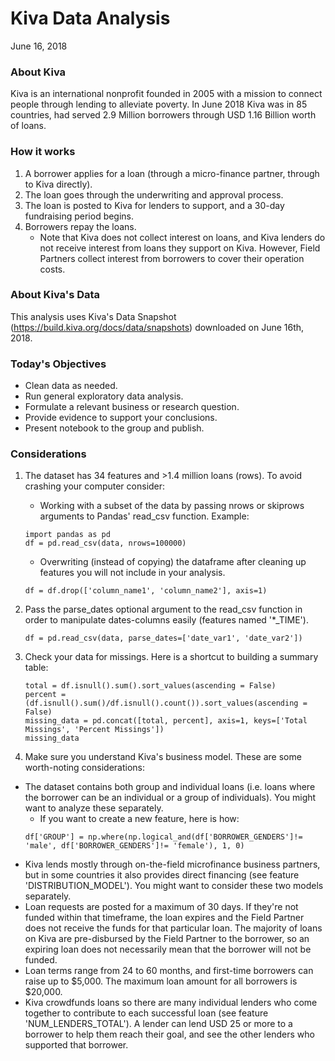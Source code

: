 # Kiva Data Analysis
June 16, 2018

### About Kiva
Kiva is an international nonprofit founded in 2005 with a mission to connect people through lending to alleviate poverty. In June 2018 Kiva was in 85 countries, had served 2.9 Million borrowers through USD 1.16 Billion worth of loans.

### How it works
1. A borrower applies for a loan (through a micro-finance partner, through to Kiva directly).
2. The loan goes through the underwriting and approval process.
3. The loan is posted to Kiva for lenders to support, and a 30-day fundraising period begins.
4. Borrowers repay the loans.
    * Note that Kiva does not collect interest on loans, and Kiva lenders do not receive interest from loans they support on Kiva. However, Field Partners collect interest from borrowers to cover their operation costs.

### About Kiva's Data
This analysis uses Kiva's Data Snapshot (https://build.kiva.org/docs/data/snapshots) downloaded on June 16th, 2018.

### Today's Objectives
* Clean data as needed.
* Run general exploratory data analysis.
* Formulate a relevant business or research question.
* Provide evidence to support your conclusions.
* Present notebook to the group and publish.

### Considerations
1. The dataset has 34 features and >1.4 million loans (rows). To avoid crashing your computer consider:
    * Working with a subset of the data by passing nrows or skiprows arguments to Pandas' read_csv function. Example:
    ```
    import pandas as pd
    df = pd.read_csv(data, nrows=100000)
    ```
    * Overwriting (instead of copying) the dataframe after cleaning up features you will not include in your analysis.
    ```
    df = df.drop(['column_name1', 'column_name2'], axis=1)
    ```

2. Pass the parse_dates optional argument to the read_csv function in order to manipulate dates-columns easily (features named '*_TIME').
    ```
    df = pd.read_csv(data, parse_dates=['date_var1', 'date_var2'])
    ```

3. Check your data for missings. Here is a shortcut to building a summary table:
    ```
    total = df.isnull().sum().sort_values(ascending = False)
    percent = (df.isnull().sum()/df.isnull().count()).sort_values(ascending = False)
    missing_data = pd.concat([total, percent], axis=1, keys=['Total Missings', 'Percent Missings'])
    missing_data
    ```

4. Make sure you understand Kiva's business model. These are some worth-noting considerations:
* The dataset contains both group and individual loans (i.e. loans where the borrower can be an individual or a group of individuals). You might want to analyze these separately.
    * If you want to create a new feature, here is how:
    ```
    df['GROUP'] = np.where(np.logical_and(df['BORROWER_GENDERS']!= 'male', df['BORROWER_GENDERS']!= 'female'), 1, 0)
    ```
* Kiva lends mostly through on-the-field microfinance business partners, but in some countries it also provides direct financing (see feature 'DISTRIBUTION_MODEL'). You might want to consider these two models separately.
* Loan requests are posted for a maximum of 30 days. If they're not funded within that timeframe, the loan expires and the Field Partner does not receive the funds for that particular loan. The majority of loans on Kiva are pre-disbursed by the Field Partner to the borrower, so an expiring loan does not necessarily mean that the borrower will not be funded.
* Loan terms range from 24 to 60 months, and first-time borrowers can raise up to $5,000. The maximum loan amount for all borrowers is $20,000.
* Kiva crowdfunds loans so there are many individual lenders who come together to contribute to each successful loan (see feature 'NUM_LENDERS_TOTAL'). A lender can lend USD 25 or more to a borrower to help them reach their goal, and see the other lenders who supported that borrower.